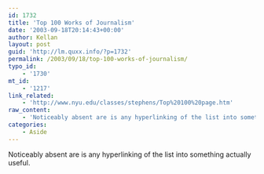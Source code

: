 ```yaml
---
id: 1732
title: 'Top 100 Works of Journalism'
date: '2003-09-18T20:14:43+00:00'
author: Kellan
layout: post
guid: 'http://lm.quxx.info/?p=1732'
permalink: /2003/09/18/top-100-works-of-journalism/
typo_id:
    - '1730'
mt_id:
    - '1217'
link_related:
    - 'http://www.nyu.edu/classes/stephens/Top%20100%20page.htm'
raw_content:
    - 'Noticeably absent are is any hyperlinking of the list into something actually useful.'
categories:
    - Aside
---
```


Noticeably absent are is any hyperlinking of the list into something actually useful.